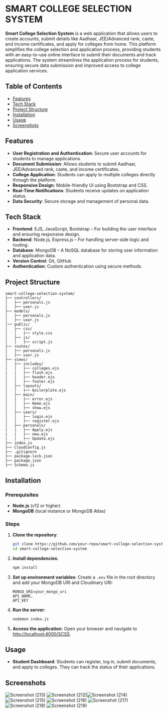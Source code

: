 

# SMART COLLEGE SELECTION SYSTEM

**Smart College Selection System** is a web application that allows users to create accounts, submit details like Aadhaar, JEE/Advanced rank, caste, and income certificates, and apply for colleges from home. This platform simplifies the college selection and application process, providing students with an easy-to-use online interface to submit their documents and track applications. The system streamlines the application process for students, ensuring secure data submission and improved access to college application services.

## Table of Contents
- [Features](#features)
- [Tech Stack](#tech-stack)
- [Project Structure](#project-structure)
- [Installation](#installation)
- [Usage](#usage)
- [Screenshots](#screenshots)

## Features
- **User Registration and Authentication**: Secure user accounts for students to manage applications.
- **Document Submission**: Allows students to submit Aadhaar, JEE/Advanced rank, caste, and income certificates.
- **College Application**: Students can apply to multiple colleges directly through the platform.
- **Responsive Design**: Mobile-friendly UI using Bootstrap and CSS.
- **Real-Time Notifications**: Students receive updates on application status.
- **Data Security**: Secure storage and management of personal data.

## Tech Stack
- **Frontend**: EJS, JavaScript, Bootstrap – For building the user interface and ensuring responsive design.
- **Backend**: Node.js, Express.js – For handling server-side logic and routing.
- **Database**: MongoDB – A NoSQL database for storing user information and application data.
- **Version Control**: Git, GitHub
- **Authentication**: Custom authentication using secure methods.

## Project Structure
```
smart-college-selection-system/
├── controllers/
│   ├── personals.js
│   ├── user.js
├── models/
│   ├── personals.js
│   ├── user.js
│── public/
│   ├── css/
│   │   ├── style.css
│   ├── js/
│   │   ├── script.js
├── routes/
│   ├── personals.js
│   ├── user.js
├── views/
│   ├── includes/
|   |   ├── colleges.ejs
|   |   ├── flash.ejs
│   │   ├── header.ejs
│   │   ├── footer.ejs
│   ├── layouts/
│   │   ├── boilerplate.ejs
│   ├── main/
│   │   ├── error.ejs
│   │   ├── Home.ejs
|   |   ├── show.ejs
│   ├── users/
│   │   ├── login.ejs
│   │   ├── register.ejs
|   ├── personals/
|   |   ├── Apply.ejs
|   |   ├── new.ejs
|   |   ├── Update.ejs
├── index.js
├── CloudConfig.js
├── .gitignore
├── package-lock.json
├── package.json
├── Schema.js
```

## Installation

### Prerequisites
- **Node.js** (v12 or higher)
- **MongoDB** (local instance or MongoDB Atlas)

### Steps
1. **Clone the repository**:
   ```bash
   git clone https://github.com/your-repo/smart-college-selection-system.git
   cd smart-college-selection-system
   ```
2. **Install dependencies**:
   ```bash
   npm install
   ```
3. **Set up environment variables**: Create a `.env` file in the root directory and add your MongoDB URI and Cloudinary URI:
   ```env
   MONGO_URI=your_mongo_uri
   API_NAME,
   API_KEY
   
   ```

4. **Run the server**:
   ```bash
   nodemon index.js
   ```

5. **Access the application**:
   Open your browser and navigate to [http://localhost:4000/SCSS](http://localhost:4000/SCSS).

## Usage

- **Student Dashboard**: Students can register, log in, submit documents, and apply to colleges. They can track the status of their applications.

## Screenshots
![Screenshot (213)](https://github.com/user-attachments/assets/ebba2755-c2e8-4dd7-9e64-4abda07f73cd)
![Screenshot (212)](https://github.com/user-attachments/assets/db2d3cfd-7e7a-4384-a5bc-f014c8308638)![Screenshot (214)](https://github.com/user-attachments/assets/d7e2ab68-772f-4b8e-b90e-03193b2bb59f)
![Screenshot (215)](https://github.com/user-attachments/assets/c2822a80-9f27-4785-b682-76e8ef51d2dd)
![Screenshot (216)](https://github.com/user-attachments/assets/6627ced9-dbc5-448a-986a-f0f393c8031d)
![Screenshot (217)](https://github.com/user-attachments/assets/d801cac0-3cad-4965-a4f1-d30e0ee53f7f)
![Screenshot (218)](https://github.com/user-attachments/assets/99665743-9625-4124-928d-77a7451573ab)
![Screenshot (219)](https://github.com/user-attachments/assets/6054d76d-f883-435b-a757-fab917b66f5b)




